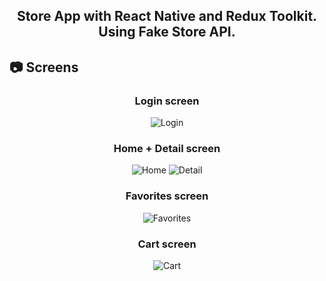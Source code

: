 <div align="center">
  <h2> Store App with React Native and Redux Toolkit. Using Fake Store API.  </h2>
</div>

## 📷 Screens

<div align="center">
  <h3>Login screen</h3>
  <img alt="Login" src="./screenshots/Screenshot_login.png"/>
</div>

<div align="center">
  <h3>Home + Detail screen</h3>
  <img alt="Home" src="./screenshots/Screenshot_products.png"/>
  <img alt="Detail" src="./screenshots/Screenshot_product_detail.png"/>
</div>

<div align="center">
  <h3>Favorites screen</h3>
  <img alt="Favorites" src="./screenshots/Screenshot_favorites.png"/>
</div>

<div align="center">
  <h3>Cart screen</h3>
  <img alt="Cart" src="./screenshots/Screenshot_cart.png"/>
</div>

